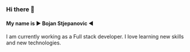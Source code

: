 ### Hi there 👋
#### My name is ▶️ Bojan Stjepanovic ◀️
#### 
I am currently working as a Full stack developer. I love learning new skills and new technologies.
